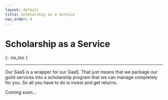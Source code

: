 ```yaml
---
layout: default
title: Scholarship as a Service
nav_order: 4
---
```


# Scholarship as a Service
{: .no_toc }

----

Our SaaS is a wrapper for our GaaS. That just means that we package our guild services into a scholarship program that we can manage completely for you. So all you have to do is invest and get returns.

Coming soon…

